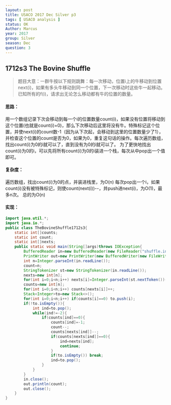 ```yaml
---
layout: post
title: USACO 2017 Dec Silver p3
tags: [ USACO analysis ]
status: OK
Author: Marcus
year: 2017
group: Silver
season: Dec
question: 3
---
```


## 1712s3 The Bovine Shuffle

> 题目大意：一群牛按以下规则跳舞：每一次移动，位置i上的牛移动到位置next(i)，如果有多头牛移动到同一个位置，下一次移动时这些牛一起移动。已知所有的f(i)，请求出无论怎么移动都有牛的位置的数量。

#### 思路：

用一个数组记录下次会移动到每一个i的位置数量count(i)，如果没有位置将移动到这个位置(也就是count(i)=0)，那么下次移动后这里将没有牛。特殊标记这个位置，并使next(i)的count数-1（因为从下次起，会移动到这里的位置数量少了1），并检查这个位置的count是否为0，如果为0，重复这句话的操作。每次遍历数组，找出count(i)为0的i就可以了，直到没有为0的i就可以了。
为了更快地找出count(i)为0的i，可以先将所有count(i)为0的i装进一个栈，每次从中pop出一个值即可。

#### 复杂度：

遍历数组，找出count(i)为0的点，并装进栈里，为O(n)
每次pop出一个i，如果count(i)没有被特殊标记，则使count(next(i))--，并push进next(i)，为O(1)，最多n次。
总的为O(n)

#### 实现：

```java
import java.util.*;
import java.io.*;
public class TheBovineShuffle1712s3{
    static int[]counts;
    static int count;
    static int[]nexts;
    public static void main(String[]args)throws IOException{
        BufferedReader in=new BufferedReader(new FileReader("shuffle.in"));
        PrintWriter out=new PrintWriter(new BufferedWriter(new FileWriter("shuffle.out")));
        int n=Integer.parseInt(in.readLine());
        count=n;
        StringTokenizer st=new StringTokenizer(in.readLine());
        nexts=new int[n];
        for(int i=0;i<n;i++) nexts[i]=Integer.parseInt(st.nextToken())-1;
        counts=new int[n];
        for(int i=0;i<n;i++) counts[nexts[i]]++;
        Stack<Integer>to=new Stack<>();
        for(int i=0;i<n;i++) if(counts[i]==0) to.push(i);
        if(!to.isEmpty()){
            int ind=to.pop();
            while(ind!=-2){
                if(counts[ind]==0){
                    counts[ind]=-1;
                    count--;
                    counts[nexts[ind]]--;
                    if(counts[nexts[ind]]==0){
                        ind=nexts[ind];
                        continue;
                    }
                    if(to.isEmpty()) break;
                    ind=to.pop();
                }
            }
        }
        in.close();
        out.println(count);
        out.close();
    }
}
```



